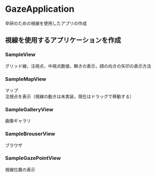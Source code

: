 # GazeApplication
卒研のための視線を使用したアプリの作成
## 視線を使用するアプリケーションを作成
### SampleView
グリッド線，注視点，中視点数値，瞬きの表示，顔の向きの矢印の表示方法
### SampleMapView
マップ  
注視点を表示（視線の動きは未実装，現在はドラッグで移動する）
### SampleGalleryView
画像ギャラリ
### SampleBrouserView
ブラウザ
### SampleGazePointView
視線位置の表示
